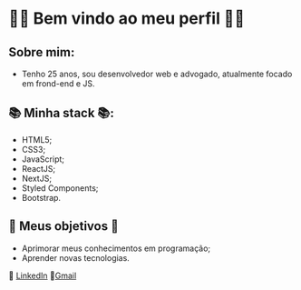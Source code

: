# 🖖🏿 Bem vindo ao meu perfil 🖖🏿

## Sobre mim:
 - Tenho 25 anos, sou desenvolvedor web e advogado, atualmente focado em frond-end e JS. 
 
## 📚 Minha stack 📚:
 + HTML5;
 + CSS3;
 + JavaScript;
 + ReactJS;
 + NextJS;
 + Styled Components;
 + Bootstrap.

## 📝 Meus objetivos 📝
 + Aprimorar meus conhecimentos em programação;
 + Aprender novas tecnologias.
   
 💼 [LinkedIn](https://www.linkedin.com/in/carlos-d%C3%B3ria-877122199/) 
 📧[Gmail](carlosdoria953@gmail.com)
<!--
**carlosdoria/carlosdoria** is a ✨ _special_ ✨ repository because its `README.md` (this file) appears on your GitHub profile.

Here are some ideas to get you started:

 Me chamo Carlos e sou desenvolvedor junior, focando em front-end 

- 🔭 I’m currently working on ...
- 🌱 I’m currently learning ...
- 👯 I’m looking to collaborate on ...
- 🤔 I’m looking for help with ...
- 💬 Ask me about ...
- 📫 How to reach me: ...
- 😄 Pronouns: ...
- ⚡ Fun fact: ...
-->
